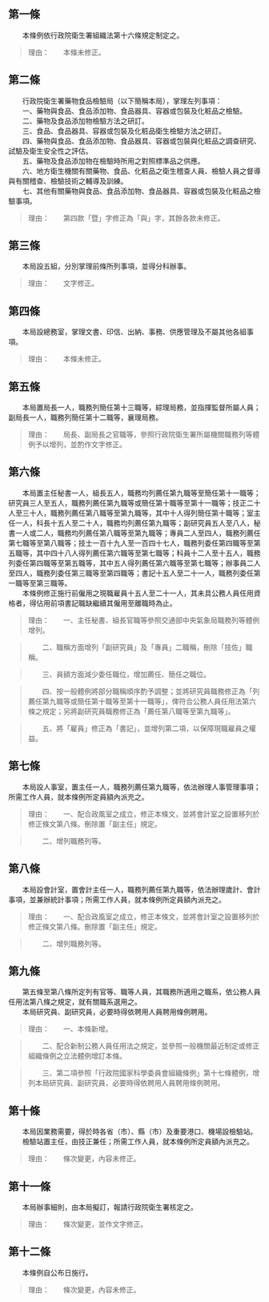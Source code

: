 第一條 
-------
　　本條例依行政院衛生署組織法第十六條規定制定之。  
> 理由：　　本條未修正。



第二條 
-------
　　行政院衛生署藥物食品檢驗局（以下簡稱本局），掌理左列事項：  
　　一、藥物與食品、食品添加物、食品器具、容器或包裝及化粧品之檢驗。  
　　二、藥物及食品添加物檢驗方法之研訂。  
　　三、食品、食品器具、容器或包裝及化粧品衛生檢驗方法之研訂。  
　　四、藥物與食品、食品添加物、食品器具、容器或包裝與化粧品之調查研究、試驗及衛生安全性之評估。  
　　五、藥物及食品添加物在檢驗時所用之對照標準品之供應。  
　　六、地方衛生機關有關藥物、食品、化粧品之衛生稽查人員、檢驗人員之督導與有關稽查、檢驗技術之輔導及訓練。  
　　七、其他有關藥物與食品、食品添加物、食品器具、容器或包裝及化粧品之檢驗事項。  
> 理由：　　第四款「暨」字修正為「與」字，其餘各款未修正。



第三條 
-------
　　本局設五組，分別掌理前條所列事項，並得分科辦事。  
> 理由：　　文字修正。



第四條 
-------
　　本局設總務室，掌理文書、印信、出納、事務、供應管理及不屬其他各組事項。  
> 理由：　　本條未修正。



第五條 
-------
　　本局置局長一人，職務列簡任第十三職等，綜理局務，並指揮監督所屬人員；副局長一人，職務列簡任第十二職等，襄理局務。  
> 理由：　　局長、副局長之官職等，參照行政院衛生署所屬機關職務列等體例予以增列，並酌作文字修正。



第六條 
-------
　　本局置主任秘書一人，組長五人，職務均列薦任第九職等至簡任第十一職等；研究員三人至五人，職務列薦任第九職等或簡任第十職等至第十一職等；技正二十人至三十人，職務列薦任第八職等至第九職等，其中十人得列簡任第十職等；室主任一人，科長十五人至二十人，職務均列薦任第九職等；副研究員五人至八人，秘書一人或二人，職務均列薦任第八職等至第九職等；專員二人至四人，職務列薦任第七職等至第八職等；技士一百十九人至一百四十七人，職務列委任第四職等至第五職等，其中四十八人得列薦任第六職等至第七職等；科員十二人至十五人，職務列委任第四職等至第五職等，其中五人得列薦任第六職等至第七職等；辦事員二人至四人，職務列委任第三職等至第四職等；書記十五人至二十一人，職務列委任第一職等至第三職等。  
　　本條例修正施行前僱用之現職雇員十五人至二十一人，其未具公務人員任用資格者，得佔用前項書記職缺繼續其僱用至離職時為止。  
> 理由：　　一、主任秘書、組長官職等參照交通部中央氣象局職務列等體例增列。

> 　　二、職稱方面增列「副研究員」及「專員」二職稱，刪除「技佐」職稱。

> 　　三、員額方面減少委任職位，增加薦任、簡任之職位。

> 　　四、按一般體例將部分職稱順序酌予調整；並將研究員職務修正為「列薦任第九職等或簡任第十職等至第十一職等」，俾符合公務人員任用法第六條之規定；另將副研究員職務修正為「薦任第八職等至第九職等」。

> 　　五、將「雇員」修正為「書記」，並增列第二項，以保障現職雇員之權益。



第七條 
-------
　　本局設人事室，置主任一人，職務列薦任第九職等，依法辦理人事管理事項；所需工作人員，就本條例所定員額內派充之。  
> 理由：　　一、配合政風室之成立，修正本條文，並將會計室之設置移列於修正條文第八條。刪除置「副主任」規定。

> 　　二、增列職務列等。



第八條 
-------
　　本局設會計室，置會計主任一人，職務列薦任第九職等，依法辦理歲計、會計事項，並兼辦統計事項；所需工作人員，就本條例所定員額內派充之。  
> 理由：　　一、配合政風室之成立，修正本條文，並將會計室之設置移列於修正條文第八條。刪除置「副主任」規定。

> 　　二、增列職務列等。



第九條 
-------
　　第五條至第八條所定列有官等、職等人員，其職務所適用之職系，依公務人員任用法第八條之規定，就有關職系選用之。  
　　本局研究員、副研究員，必要時得依聘用人員聘用條例聘用。  
> 理由：　　一、本條新增。

> 　　二、配合新制公務人員任用法之規定，並參照一般機關最近制定或修正組織條例之立法體例增訂本條。

> 　　三、第二項參照「行政院國家科學委員會組織條例」第十七條體例，增列本局研究員、副研究員，必要時得依聘用人員聘用條例聘用。



第十條 
-------
　　本局因業務需要，得於時各省（市）、縣（市）及重要港口、機場設檢驗站。  
　　檢驗站置主任，由技正兼任；所需工作人員，就本條例所定員額內派充之。  
> 理由：　　條次變更，內容未修正。



第十一條 
---------
　　本局辦事細則，由本局擬訂，報請行政院衛生署核定之。  
> 理由：　　條次變更，並作文字修正。



第十二條 
---------
　　本條例自公布日施行。  
> 理由：　　條次變更，內容未修正。